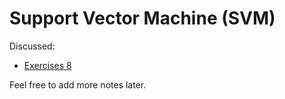 # Support Vector Machine (SVM)

Discussed:
* [Exercises 8](../../material/week8)

Feel free to add more notes later.
